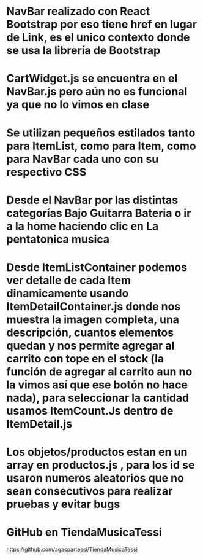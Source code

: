 # NavBar realizado con React Bootstrap por eso tiene href en lugar de Link, es el unico contexto donde se usa la librería de Bootstrap

# CartWidget.js se encuentra en el NavBar.js pero aún no es funcional ya que no lo vimos en clase

# Se utilizan pequeños estilados tanto para ItemList, como para Item, como para NavBar cada uno con su respectivo CSS

# Desde el NavBar por las distintas categorías Bajo Guitarra Bateria o ir a la home haciendo clic en La pentatonica musica

# Desde ItemListContainer podemos ver detalle de cada Item dinamicamente usando ItemDetailContainer.js donde nos muestra la imagen completa, una descripción, cuantos elementos quedan y nos permite agregar al carrito con tope en el stock (la función de agregar al carrito aun no la vimos así que ese botón no hace nada), para seleccionar la cantidad usamos ItemCount.Js dentro de ItemDetail.js

# Los objetos/productos estan en un array en productos.js , para los id se usaron numeros aleatorios que no sean consecutivos para realizar pruebas y evitar bugs

# GitHub en TiendaMusicaTessi
https://github.com/agaspartessi/TiendaMusicaTessi
